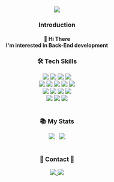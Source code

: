 <div align='center'>
  <h3>
    <img src="https://capsule-render.vercel.app/api?type=Slice&color=auto&height=100&section=header&text=lcOMMENT%20HUB&fontSize=50">
  </h3>
  <h3>
    Introduction
  </h3>
  <h4>
    🙌 Hi There </br>
    I'm interested in Back-End development
  </h4>
  
  <h3>
    🛠 Tech Skills 
  </h3>
  <img src="https://img.shields.io/badge/java-007396?style=for-the-badge&logo=java&logoColor=white"> 
  <img src="https://img.shields.io/badge/javascript-F7DF1E?style=for-the-badge&logo=javascript&logoColor=black"> 
  <img src="https://img.shields.io/badge/typescript-3178C6?style=for-the-badge&logo=typescript&logoColor=black"> 
  <img src="https://img.shields.io/badge/c++-FF6384?style=for-the-badge&logo=c%2B%2B&logoColor=white">
  </br>
  
  <img src="https://img.shields.io/badge/springboot-6DB33F?style=for-the-badge&logo=springboot&logoColor=white"> 
  <img src="https://img.shields.io/badge/node.js-339933?style=for-the-badge&logo=Node.js&logoColor=white">
  <img src="https://img.shields.io/badge/express-333333?style=for-the-badge&logo=express&logoColor=white">
  <img src="https://img.shields.io/badge/NestJS-E0234E?style=for-the-badge&logo=NestJS&logoColor=white">  
  <img src="https://img.shields.io/badge/arduino-white?style=for-the-badge&logo=arduino&logoColor=00979D">  
  </br>
  
  <img src="https://img.shields.io/badge/mysql-4479A1?style=for-the-badge&logo=mysql&logoColor=white"> 
  <img src="https://img.shields.io/badge/mongoDB-47A248?style=for-the-badge&logo=MongoDB&logoColor=white"> 
  <img src="https://img.shields.io/badge/postgresql-87CEEB?style=for-the-badge&logo=postgresql&logoColor=4169E1"> 
  <img src="https://img.shields.io/badge/firebase-FFCA28?style=for-the-badge&logo=firebase&logoColor=white">
  </br>
  
  <img src="https://img.shields.io/badge/git-F05032?style=for-the-badge&logo=git&logoColor=black">
  <img src="https://img.shields.io/badge/docker-2496ED?style=for-the-badge&logo=docker&logoColor=white">
  <img src="https://img.shields.io/badge/aws-232F3E?style=for-the-badge&logo=amazon%20aws&logoColor=yellow">
  </br></br>
  
  <h3>
    📚 My Stats
  </h3>
  <img src='https://github-readme-stats.vercel.app/api/top-langs/?username=lcomment&layout=compact&theme=radical'>
 &nbsp;
  <img src="http://mazassumnida.wtf/api/generate_badge?boj=gustjr9402">
  </br></br>
  
  
  
  <h3>
    📩 Contact 📩 
  </h3>
  <a href="mailto:kohyunsuk98@gmail.com" target="_blank"><img src="https://img.shields.io/badge/gmail-EBECF0?style=for-the-badge&logo=Gmail&logoColor=red">
  <a href="https://alkorithm.tistory.com/" target="_blank"><img src="https://img.shields.io/badge/Tech Blog-000000?style=for-the-badge&logo=github&logoColor=white">
  
</div>
